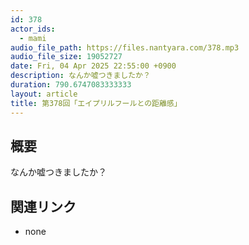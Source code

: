```yaml
---
id: 378
actor_ids:
  - mami
audio_file_path: https://files.nantyara.com/378.mp3
audio_file_size: 19052727
date: Fri, 04 Apr 2025 22:55:00 +0900
description: なんか嘘つきましたか？
duration: 790.6747083333333
layout: article
title: 第378回「エイプリルフールとの距離感」
---
```

## 概要

なんか嘘つきましたか？

## 関連リンク

* none
